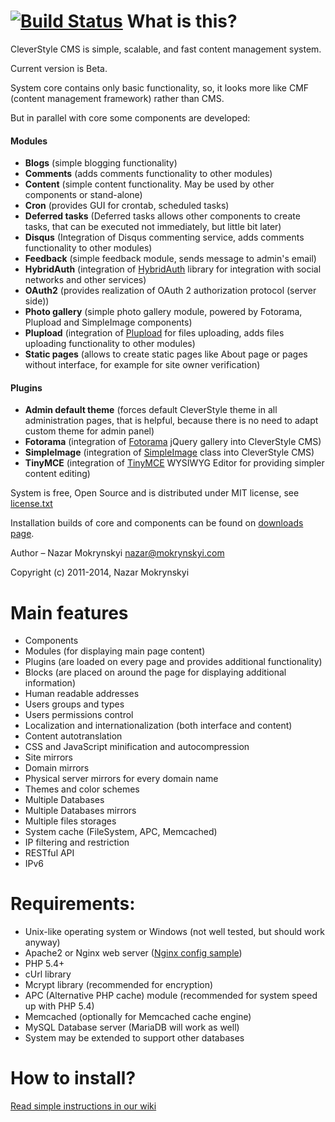 [![Build Status](https://travis-ci.org/nazar-pc/CleverStyle-CMS.png?branch=master)](https://travis-ci.org/nazar-pc/CleverStyle-CMS)
What is this?
=

CleverStyle CMS is simple, scalable, and fast content management system.

Current version is Beta.

System core contains only basic functionality, so, it looks more like CMF (content management framework) rather than CMS.

But in parallel with core some components are developed:

#### Modules

 * **Blogs** (simple blogging functionality)
 * **Comments** (adds comments functionality to other modules)
 * **Content** (simple content functionality. May be used by other components or stand-alone)
 * **Cron** (provides GUI for crontab, scheduled tasks)
 * **Deferred tasks** (Deferred tasks allows other components to create tasks, that can be executed not immediately, but little bit later)
 * **Disqus** (Integration of Disqus commenting service, adds comments functionality to other modules)
 * **Feedback** (simple feedback module, sends message to admin's email)
 * **HybridAuth** (integration of [HybridAuth](https://github.com/hybridauth/hybridauth) library for integration with social networks and other services)
 * **OAuth2** (provides realization of OAuth 2 authorization protocol (server side))
 * **Photo gallery** (simple photo gallery module, powered by Fotorama, Plupload and SimpleImage components)
 * **Plupload** (integration of [Plupload](https://github.com/moxiecode/plupload) for files uploading, adds files uploading functionality to other modules)
 * **Static pages** (allows to create static pages like About page or pages without interface, for example for site owner verification)

#### Plugins

 * **Admin default theme** (forces default CleverStyle theme in all administration pages, that is helpful, because there is no need to adapt custom theme for admin panel)
 * **Fotorama** (integration of [Fotorama](https://github.com/artpolikarpov/fotorama) jQuery gallery into CleverStyle CMS)
 * **SimpleImage** (integration of [SimpleImage](https://github.com/claviska/SimpleImage) class into CleverStyle CMS)
 * **TinyMCE** (integration of [TinyMCE](https://github.com/tinymce/tinymce) WYSIWYG Editor for providing simpler content editing)

System is free, Open Source and is distributed under MIT license, see [license.txt](https://github.com/nazar-pc/CleverStyle-CMS/blob/master/license.txt)

Installation builds of core and components can be found on [downloads page](https://github.com/nazar-pc/CleverStyle-CMS/wiki/Download-installation-packages).

Author – Nazar Mokrynskyi <nazar@mokrynskyi.com>

Copyright (c) 2011-2014, Nazar Mokrynskyi

Main features
=

* Components
 * Modules (for displaying main page content)
 * Plugins (are loaded on every page and provides additional functionality)
 * Blocks (are placed on around the page for displaying additional information)
* Human readable addresses
* Users groups and types
* Users permissions control
* Localization and internationalization (both interface and content)
 * Content autotranslation
* CSS and JavaScript minification and autocompression
* Site mirrors
 * Domain mirrors
 * Physical server mirrors for every domain name
* Themes and color schemes
* Multiple Databases
 * Multiple Databases mirrors
* Multiple files storages
* System cache (FileSystem, APC, Memcached)
* IP filtering and restriction
* RESTful API
* IPv6

Requirements:
=

* Unix-like operating system or Windows (not well tested, but should work anyway)
* Apache2 or Nginx web server ([Nginx config sample](https://github.com/nazar-pc/CleverStyle-CMS/wiki/Nginx-config-sample))
* PHP 5.4+
 * cUrl library
 * Mcrypt library (recommended for encryption)
 * APC (Alternative PHP cache) module (recommended for system speed up with PHP 5.4)
 * Memcached (optionally for Memcached cache engine)
* MySQL Database server (MariaDB will work as well)
 * System may be extended to support other databases

How to install?
=

[Read simple instructions in our wiki](https://github.com/nazar-pc/CleverStyle-CMS/wiki/Installation)
